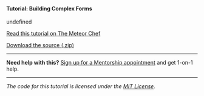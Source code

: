 #### Tutorial: Building Complex Forms

undefined

[Read this tutorial on The Meteor Chef](https://themeteorchef.com/tutorials/building-complex-forms)  

[Download the source (.zip)](https://github.com/themeteorchef/building-complex-forms/archive/master.zip)

---

**Need help with this?** [Sign up for a Mentorship appointment](https://themeteorchef.com/mentorship?readme=building-complex-forms) and get 1-on-1 help.

---

_The code for this tutorial is licensed under the [MIT License](http://opensource.org/licenses/MIT)_.
